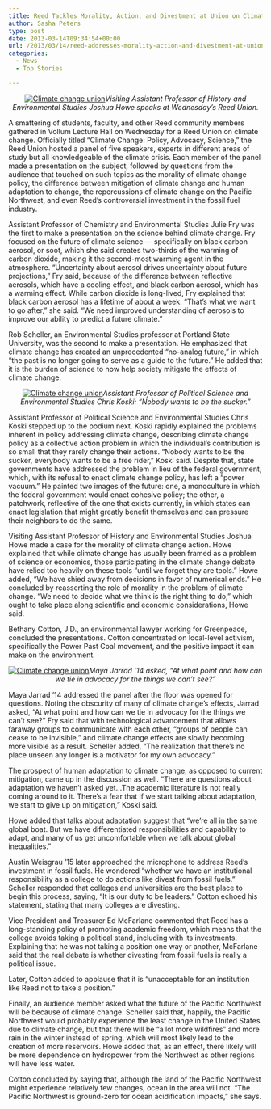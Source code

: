 ```yaml
---
title: Reed Tackles Morality, Action, and Divestment at Union on Climate Change
author: Sasha Peters
type: post
date: 2013-03-14T09:34:54+00:00
url: /2013/03/14/reed-addresses-morality-action-and-divestment-at-union-on-climate-change/
categories:
  - News
  - Top Stories

---
```

<p style="text-align: center;">
  <a href="https://i2.wp.com/www.reedquest.org/wp-content/uploads/2013/03/IMG_1574_web.jpg"><img class="size-full wp-image-2143 alignnone" alt="Climate change union" src="https://i2.wp.com/www.reedquest.org/wp-content/uploads/2013/03/IMG_1574_web.jpg?resize=770%2C513" data-recalc-dims="1" /></a><em>Visiting Assistant Professor of History and Environmental Studies Joshua Howe speaks at Wednesday&#8217;s Reed Union.</em>
</p>

A smattering of students, faculty, and other Reed community members gathered in Vollum Lecture Hall on Wednesday for a Reed Union on climate change. Officially titled “Climate Change: Policy, Advocacy, Science,” the Reed Union hosted a panel of five speakers, experts in different areas of study but all knowledgeable of the climate crisis. Each member of the panel made a presentation on the subject, followed by questions from the audience that touched on such topics as the morality of climate change policy, the difference between mitigation of climate change and human adaptation to change, the repercussions of climate change on the Pacific Northwest, and even Reed’s controversial investment in the fossil fuel industry.

Assistant Professor of Chemistry and Environmental Studies Julie Fry was the first to make a presentation on the science behind climate change. Fry focused on the future of climate science — specifically on black carbon aerosol, or soot, which she said creates two-thirds of the warming of carbon dioxide, making it the second-most warming agent in the atmosphere. “Uncertainty about aerosol drives uncertainty about future projections,” Fry said, because of the difference between reflective aerosols, which have a cooling effect, and black carbon aerosol, which has a warming effect. While carbon dioxide is long-lived, Fry explained that black carbon aerosol has a lifetime of about a week. “That’s what we want to go after,” she said. “We need improved understanding of aerosols to improve our ability to predict a future climate.”

Rob Scheller, an Environmental Studies professor at Portland State University, was the second to make a presentation. He emphasized that climate change has created an unprecedented “no-analog future,” in which “the past is no longer going to serve as a guide to the future.” He added that it is the burden of science to now help society mitigate the effects of climate change.

<p style="text-align: center;">
  <a href="https://i1.wp.com/www.reedquest.org/wp-content/uploads/2013/03/IMG_1572_web.jpg"><img class="size-full wp-image-2144 alignnone" alt="Climate change union" src="https://i1.wp.com/www.reedquest.org/wp-content/uploads/2013/03/IMG_1572_web.jpg?resize=770%2C513" data-recalc-dims="1" /></a><em>Assistant Professor of Political Science and Environmental Studies Chris Koski: &#8220;Nobody wants to be the sucker.&#8221;</em>
</p>

Assistant Professor of Political Science and Environmental Studies Chris Koski stepped up to the podium next. Koski rapidly explained the problems inherent in policy addressing climate change, describing climate change policy as a collective action problem in which the individual’s contribution is so small that they rarely change their actions. “Nobody wants to be the sucker, everybody wants to be a free rider,” Koski said. Despite that, state governments have addressed the problem in lieu of the federal government, which, with its refusal to enact climate change policy, has left a “power vacuum.” He painted two images of the future: one, a monoculture in which the federal government would enact cohesive policy; the other, a patchwork, reflective of the one that exists currently, in which states can enact legislation that might greatly benefit themselves and can pressure their neighbors to do the same.

Visiting Assistant Professor of History and Environmental Studies Joshua Howe made a case for the morality of climate change action. Howe explained that while climate change has usually been framed as a problem of science or economics, those participating in the climate change debate have relied too heavily on these tools “until we forget they are tools.” Howe added, “We have shied away from decisions in favor of numerical ends.” He concluded by reasserting the role of morality in the problem of climate change. “We need to decide what we think is the right thing to do,” which ought to take place along scientific and economic considerations, Howe said.

Bethany Cotton, J.D., an environmental lawyer working for Greenpeace, concluded the presentations. Cotton concentrated on local-level activism, specifically the Power Past Coal movement, and the positive impact it can make on the environment.

<p style="text-align: center;">
  <a href="https://i1.wp.com/www.reedquest.org/wp-content/uploads/2013/03/IMG_1575_web.jpg"><img class="aligncenter size-full wp-image-2145" alt="Climate change union" src="https://i1.wp.com/www.reedquest.org/wp-content/uploads/2013/03/IMG_1575_web.jpg?resize=770%2C513" data-recalc-dims="1" /></a><em>Maya Jarrad &#8217;14 asked, &#8220;At what point and how can we tie in advocacy for the things we can&#8217;t see?&#8221;</em>
</p>

Maya Jarrad ’14 addressed the panel after the floor was opened for questions. Noting the obscurity of many of climate change’s effects, Jarrad asked, “At what point and how can we tie in advocacy for the things we can’t see?” Fry said that with technological advancement that allows faraway groups to communicate with each other, “groups of people can cease to be invisible,” and climate change effects are slowly becoming more visible as a result. Scheller added, “The realization that there’s no place unseen any longer is a motivator for my own advocacy.”

The prospect of human adaptation to climate change, as opposed to current mitigation, came up in the discussion as well. “There are questions about adaptation we haven’t asked yet…The academic literature is not really coming around to it. There’s a fear that if we start talking about adaptation, we start to give up on mitigation,” Koski said.

Howe added that talks about adaptation suggest that “we’re all in the same global boat. But we have differentiated responsibilities and capability to adapt, and many of us get uncomfortable when we talk about global inequalities.”

Austin Weisgrau ’15 later approached the microphone to address Reed’s investment in fossil fuels. He wondered “whether we have an institutional responsibility as a college to do actions like divest from fossil fuels.” Scheller responded that colleges and universities are the best place to begin this process, saying, “It is our duty to be leaders.” Cotton echoed his statement, stating that many colleges are divesting.

Vice President and Treasurer Ed McFarlane commented that Reed has a long-standing policy of promoting academic freedom, which means that the college avoids taking a political stand, including with its investments. Explaining that he was not taking a position one way or another, McFarlane said that the real debate is whether divesting from fossil fuels is really a political issue.

Later, Cotton added to applause that it is “unacceptable for an institution like Reed not to take a position.”

Finally, an audience member asked what the future of the Pacific Northwest will be because of climate change. Scheller said that, happily, the Pacific Northwest would probably experience the least change in the United States due to climate change, but that there will be “a lot more wildfires” and more rain in the winter instead of spring, which will most likely lead to the creation of more reservoirs. Howe added that, as an effect, there likely will be more dependence on hydropower from the Northwest as other regions will have less water.

Cotton concluded by saying that, although the land of the Pacific Northwest might experience relatively few changes, ocean in the area will not. “The Pacific Northwest is ground-zero for ocean acidification impacts,” she says.